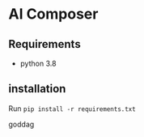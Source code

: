 # AI Composer

## Requirements
* python 3.8

## installation
Run `pip install -r requirements.txt`

goddag